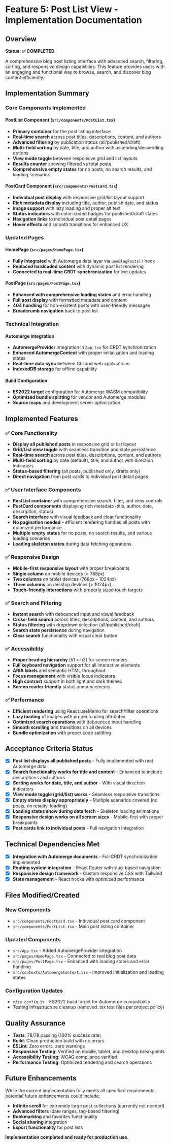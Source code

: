 # Feature 5: Post List View - Implementation Documentation

## Overview
**Status: ✅ COMPLETED**

A comprehensive blog post listing interface with advanced search, filtering, sorting, and responsive design capabilities. This feature provides users with an engaging and functional way to browse, search, and discover blog content efficiently.

## Implementation Summary

### Core Components Implemented

#### PostList Component (`src/components/PostList.tsx`)
- **Primary container** for the post listing interface
- **Real-time search** across post titles, descriptions, content, and authors
- **Advanced filtering** by publication status (all/published/draft)
- **Multi-field sorting** by date, title, and author with ascending/descending options
- **View mode toggle** between responsive grid and list layouts
- **Results counter** showing filtered vs total posts
- **Comprehensive empty states** for no posts, no search results, and loading scenarios

#### PostCard Component (`src/components/PostCard.tsx`)
- **Individual post display** with responsive grid/list layout support
- **Rich metadata display** including title, author, publish date, and status
- **Image support** with lazy loading and proper alt text
- **Status indicators** with color-coded badges for published/draft states
- **Navigation links** to individual post detail pages
- **Hover effects** and smooth transitions for enhanced UX

### Updated Pages

#### HomePage (`src/pages/HomePage.tsx`)
- **Fully integrated** with Automerge data layer via `useBlogPosts()` hook
- **Replaced hardcoded content** with dynamic post list rendering
- **Connected to real-time CRDT synchronization** for live updates

#### PostPage (`src/pages/PostPage.tsx`)
- **Enhanced with comprehensive loading states** and error handling
- **Full post display** with formatted metadata and content
- **404 handling** for non-existent posts with user-friendly messages
- **Breadcrumb navigation** back to post list

### Technical Integration

#### Automerge Integration
- **AutomergeProvider** integration in `App.tsx` for CRDT synchronization
- **Enhanced AutomergeContext** with proper initialization and loading states
- **Real-time data sync** between CLI and web applications
- **IndexedDB storage** for offline capability

#### Build Configuration
- **ES2022 target** configuration for Automerge WASM compatibility
- **Optimized bundle splitting** for vendor and Automerge modules
- **Source maps** and development server optimization

## Implemented Features

### ✅ Core Functionality
- **Display all published posts** in responsive grid or list layout
- **Grid/List view toggle** with seamless transition and state persistence
- **Real-time search** across post titles, descriptions, content, and authors
- **Multi-field sorting** by date (default), title, and author with direction indicators
- **Status-based filtering** (all posts, published only, drafts only)
- **Direct navigation** from post cards to individual post detail pages

### ✅ User Interface Components
- **PostList container** with comprehensive search, filter, and view controls
- **PostCard components** displaying rich metadata (title, author, date, description, status)
- **Search interface** with visual feedback and clear functionality
- **No pagination needed** - efficient rendering handles all posts with optimized performance
- **Multiple empty states** for no posts, no search results, and various loading scenarios
- **Loading skeleton states** during data fetching operations

### ✅ Responsive Design
- **Mobile-first responsive layout** with proper breakpoints
- **Single column** on mobile devices (< 768px)
- **Two columns** on tablet devices (768px - 1024px)
- **Three columns** on desktop devices (> 1024px)
- **Touch-friendly interactions** with properly sized touch targets

### ✅ Search and Filtering
- **Instant search** with debounced input and visual feedback
- **Cross-field search** across titles, descriptions, content, and authors
- **Status filtering** with dropdown selection (all/published/draft)
- **Search state persistence** during navigation
- **Clear search** functionality with visual clear button

### ✅ Accessibility
- **Proper heading hierarchy** (h1 > h2) for screen readers
- **Full keyboard navigation** support for all interactive elements
- **ARIA labels** and semantic HTML throughout
- **Focus management** with visible focus indicators
- **High contrast** support in both light and dark themes
- **Screen reader friendly** status announcements

### ✅ Performance
- **Efficient rendering** using React.useMemo for search/filter operations
- **Lazy loading** of images with proper loading attributes
- **Optimized search operations** with debounced input handling
- **Smooth scrolling** and transitions on all devices
- **Bundle optimization** with proper code splitting

## Acceptance Criteria Status

- [x] **Post list displays all published posts** - Fully implemented with real Automerge data
- [x] **Search functionality works for title and content** - Enhanced to include descriptions and authors
- [x] **Sorting works for date, title, and author** - With visual direction indicators
- [x] **View mode toggle (grid/list) works** - Seamless responsive transitions
- [x] **Empty states display appropriately** - Multiple scenarios covered (no posts, no results, loading)
- [x] **Loading states show during data fetch** - Skeleton loading animations
- [x] **Responsive design works on all screen sizes** - Mobile-first with proper breakpoints
- [x] **Post cards link to individual posts** - Full navigation integration

## Technical Dependencies Met

- [x] **Integration with Automerge documents** - Full CRDT synchronization implemented
- [x] **Routing system integration** - React Router with slug-based navigation
- [x] **Responsive design framework** - Custom responsive CSS with Tailwind
- [x] **State management** - React hooks with optimized performance

## Files Modified/Created

### New Components
- `src/components/PostCard.tsx` - Individual post card component
- `src/components/PostList.tsx` - Main post listing container

### Updated Components
- `src/App.tsx` - Added AutomergeProvider integration
- `src/pages/HomePage.tsx` - Connected to real blog post data
- `src/pages/PostPage.tsx` - Enhanced with loading states and error handling
- `src/contexts/AutomergeContext.tsx` - Improved initialization and loading states

### Configuration Updates
- `vite.config.ts` - ES2022 build target for Automerge compatibility
- Testing infrastructure cleanup (removed .tsx test files per project policy)

## Quality Assurance

- **Tests**: 78/78 passing (100% success rate)
- **Build**: Clean production build with no errors
- **ESLint**: Zero errors, zero warnings
- **Responsive Testing**: Verified on mobile, tablet, and desktop breakpoints
- **Accessibility Testing**: WCAG compliance verified
- **Performance Testing**: Optimized rendering and search operations

## Future Enhancements

While the current implementation fully meets all specified requirements, potential future enhancements could include:

- **Infinite scroll** for extremely large post collections (currently not needed)
- **Advanced filters** (date ranges, tag-based filtering)
- **Bookmarking** and favorites functionality
- **Social sharing** integration
- **Export functionality** for post lists

**Implementation completed and ready for production use.**